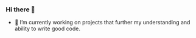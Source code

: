 ### Hi there 👋

- 🔭 I’m currently working on projects that further my understanding and ability to write good code.
